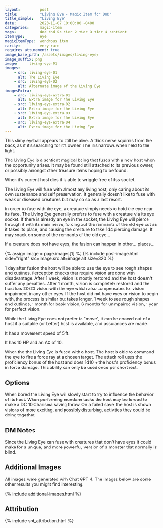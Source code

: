 ```yaml
---
layout:         post
title:          "Living Eye - Magic Item for DnD"
title_simple:   "Living Eye"
date:           2023-11-07 10:00:00 -0400
categories:     magic-item
tags:           dnd dnd-5e tier-2 tier-3 tier-4 sentient
itemType:       eye
magicItemType:  wondrous item
rarity:         very-rare
requires_attunement: true
image_base_path: /assets/images/living-eye/
image_suffix: png
image:     living-eye-01
images:
    - src: living-eye-01
      alt: The Living Eye
    - src: living-eye-02
      alt: Alternate image of the Living Eye
imagesExtra:
    - src: living-eye-extra-01
      alt: Extra image for the Living Eye
    - src: living-eye-extra-02
      alt: Extra image for the Living Eye
    - src: living-eye-extra-03
      alt: Extra image for the Living Eye
    - src: living-eye-extra-04
      alt: Extra image for the Living Eye
---
```


<p class="read-aloud">
    This slimy eyeball appears to still be alive. A thick nerve squirms from the back, as if it’s searching for it’s owner. The iris narrows when held to the light.
</p>

<!--more-->

The Living Eye is a sentient magical being that fuses with a new host when the opportunity arises. It may be found still attached to its previous owner, or possibly amongst other treasure items hoping to be found.

<div class="clear-fix"></div>

When it’s current host dies it is able to wriggle free of itss socket.

The Living Eye will fuse with almost any living host, only caring about its own sustenance and self preservation. It generally doesn’t like to fuse with weak or diseased creatures but may do so as a last resort.

In order to fuse with the eye, a creature simply needs to hold the eye near its face. The Living Eye generally prefers to fuse with a creature via its eye socket. If there is already an eye in the socket, the Living Eye will pierce through it with its main nerve, forcing out the remnants of the old eye out as it takes its place, and causing the creature to take 1d4 piercing damage. It may snack on some of the remnants of the old eye...

If a creature does not have eyes, the fusion can happen in other... places...

{% assign image = page.images[1] %}
{% include post-image.html side="right" src=image.src alt=image.alt size=320 %}

1 day after fusion the host will be able to use the eye to see rough shapes and outlines. Perception checks that require vision are done with disadvantage. After 1 week, vision is mostly restored and the host doesn't suffer any penalties. After 1 month, vision is completely restored and the host has 20/20 vision with the eye which also compensates for vision impairment in any other eyes. If the host did not have eyes or vision to begin with, the process is similar but takes longer. 1 week to see rough shapes and outlines, 1 month for basic vision, 6 months for unimpaired vision, 1 year for perfect vision.

While the Living Eye does not prefer to "move", it can be coaxed out of a host if a suitable (or better) host is available, and assurances are made.

It has a movement speed of 5 ft.

It has 10 HP and an AC of 10.

When the the Living Eye is fused with a host. The host is able to command the eye to fire a force ray at a chosen target. The attack roll uses the proficiency bonus of the host and does 1d10 + the host's proficiency bonus in force damage. This ability can only be used once per short rest.


## Options

When bored the Living Eye will slowly start to try to influence the behavior of its host. When performing mundane tasks the host may be forced to make a DC 10 Charisma saving throw. On a failed save, the host is shown visions of more exciting, and possibly disturbing, activities they could be doing together.


## DM Notes

Since the Living Eye can fuse with creatures that don't have eyes it could make for a unique, and more powerful, version of a monster that normally is blind.


## Additional Images

All images were generated with Chat GPT 4. The images below are some other results you might find interesting.

{% include additional-images.html %}

## Attribution

{% include srd_attribution.html %}
